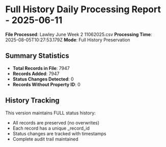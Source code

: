 # Full History Daily Processing Report - 2025-06-11

**File Processed**: Lawley June Week 2 11062025.csv
**Processing Time**: 2025-08-05T10:27:53.179Z
**Mode**: Full History Preservation

## Summary Statistics

- **Total Records in File**: 7947
- **Records Added**: 7947
- **Status Changes Detected**: 0
- **Records Without Property ID**: 0

## History Tracking

This version maintains FULL status history:
- All records are preserved (no overwrites)
- Each record has a unique _record_id
- Status changes are tracked with timestamps
- Complete audit trail maintained
